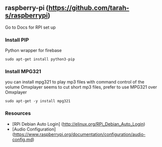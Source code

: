 ## raspberry-pi (https://github.com/tarah-s/raspberrypi)

Go to Docs for RPI set up

 
### Install PIP 
Python wrapper for firebase

``` 
sudo apt-get install python3-pip
```


### Install MPG321
you can install mpg321 to play mp3 files with command control of the volume
Omxplayer seems to cut short mp3 files, prefer to use MPG321 over Omxplayer

``` 
sudo apt-get -y install mpg321
```
 
 
### Resources
* [RPi Debian Auto Login] (http://elinux.org/RPi_Debian_Auto_Login) 
* [Audio Configuration] (https://www.raspberrypi.org/documentation/configuration/audio-config.md) 